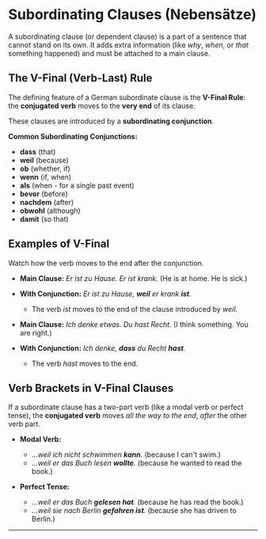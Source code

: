 # Subordinating Clauses (Nebensätze)

A subordinating clause (or dependent clause) is a part of a sentence that cannot stand on its own. It adds extra information (like *why*, *when*, or *that* something happened) and must be attached to a main clause.

## The V-Final (Verb-Last) Rule

The defining feature of a German subordinate clause is the **V-Final Rule**: the **conjugated verb** moves to the **very end** of its clause.

These clauses are introduced by a **subordinating conjunction**.

**Common Subordinating Conjunctions:**
* **dass** (that)
* **weil** (because)
* **ob** (whether, if)
* **wenn** (if, when)
* **als** (when - for a single past event)
* **bevor** (before)
* **nachdem** (after)
* **obwohl** (although)
* **damit** (so that)

## Examples of V-Final

Watch how the verb moves to the end after the conjunction.

* **Main Clause:** *Er ist zu Hause. Er ist krank.* (He is at home. He is sick.)
* **With Conjunction:** *Er ist zu Hause, **weil** er krank **ist**.*
    * The verb *ist* moves to the end of the clause introduced by *weil*.

* **Main Clause:** *Ich denke etwas. Du hast Recht.* (I think something. You are right.)
* **With Conjunction:** *Ich denke, **dass** du Recht **hast**.*
    * The verb *hast* moves to the end.

## Verb Brackets in V-Final Clauses

If a subordinate clause has a two-part verb (like a modal verb or perfect tense), the **conjugated verb** moves *all the way to the end*, *after* the other verb part.

* **Modal Verb:**
    * *...weil ich nicht schwimmen **kann**.* (because I can't swim.)
    * *...weil er das Buch lesen **wollte**.* (because he wanted to read the book.)

* **Perfect Tense:**
    * *...weil er das Buch **gelesen hat**.* (because he has read the book.)
    * *...weil sie nach Berlin **gefahren ist**.* (because she has driven to Berlin.)

---